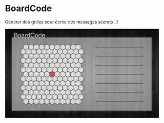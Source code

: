 # BoardCode
Générer des grilles pour écrire des messages secrets ..!

![Capture](/screenshot.jpg?raw=true "Capture")
